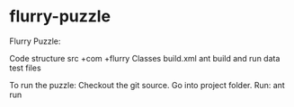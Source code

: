 flurry-puzzle
=============

Flurry Puzzle:

Code structure
src
    +com
        +flurry
            Classes
build.xml ant build and run 
data test files

To run the puzzle:
Checkout the git source. Go into project folder. Run:
ant run

